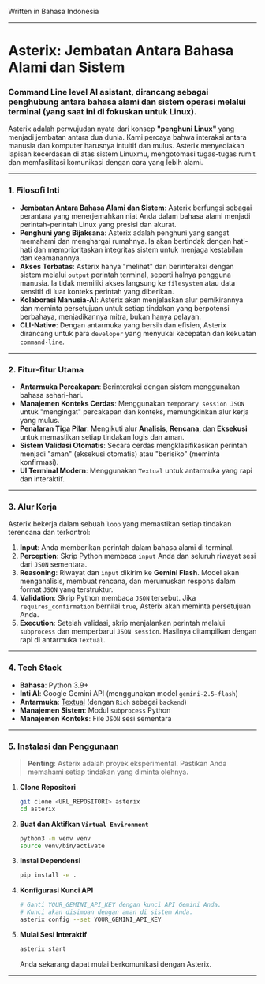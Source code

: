 Written in Bahasa Indonesia

---

# **Asterix: Jembatan Antara Bahasa Alami dan Sistem**

### **Command Line level AI asistant, dirancang sebagai penghubung antara bahasa alami dan sistem operasi melalui terminal (yang saat ini di fokuskan untuk Linux).**

Asterix adalah perwujudan nyata dari konsep **"penghuni Linux"** yang menjadi jembatan antara dua dunia. Kami percaya bahwa interaksi antara manusia dan komputer harusnya intuitif dan mulus. Asterix menyediakan lapisan kecerdasan di atas sistem Linuxmu, mengotomasi tugas-tugas rumit dan memfasilitasi komunikasi dengan cara yang lebih alami.

-----

### **1. Filosofi Inti**

  * **Jembatan Antara Bahasa Alami dan Sistem**: Asterix berfungsi sebagai perantara yang menerjemahkan niat Anda dalam bahasa alami menjadi perintah-perintah Linux yang presisi dan akurat.
  * **Penghuni yang Bijaksana**: Asterix adalah penghuni yang sangat memahami dan menghargai rumahnya. Ia akan bertindak dengan hati-hati dan memprioritaskan integritas sistem untuk menjaga kestabilan dan keamanannya.
  * **Akses Terbatas**: Asterix hanya "melihat" dan berinteraksi dengan sistem melalui `output` perintah terminal, seperti halnya pengguna manusia. Ia tidak memiliki akses langsung ke `filesystem` atau data sensitif di luar konteks perintah yang diberikan.
  * **Kolaborasi Manusia-AI**: Asterix akan menjelaskan alur pemikirannya dan meminta persetujuan untuk setiap tindakan yang berpotensi berbahaya, menjadikannya mitra, bukan hanya pelayan.
  * **CLI-Native**: Dengan antarmuka yang bersih dan efisien, Asterix dirancang untuk para `developer` yang menyukai kecepatan dan kekuatan `command-line`.

-----

### **2. Fitur-fitur Utama**

  * **Antarmuka Percakapan**: Berinteraksi dengan sistem menggunakan bahasa sehari-hari.
  * **Manajemen Konteks Cerdas**: Menggunakan `temporary session JSON` untuk "mengingat" percakapan dan konteks, memungkinkan alur kerja yang mulus.
  * **Penalaran Tiga Pilar**: Mengikuti alur **Analisis**, **Rencana**, dan **Eksekusi** untuk memastikan setiap tindakan logis dan aman.
  * **Sistem Validasi Otomatis**: Secara cerdas mengklasifikasikan perintah menjadi "aman" (eksekusi otomatis) atau "berisiko" (meminta konfirmasi).
  * **UI Terminal Modern**: Menggunakan `Textual` untuk antarmuka yang rapi dan interaktif.

-----

### **3. Alur Kerja**

Asterix bekerja dalam sebuah `loop` yang memastikan setiap tindakan terencana dan terkontrol:

1.  **Input**: Anda memberikan perintah dalam bahasa alami di terminal.
2.  **Perception**: Skrip Python membaca `input` Anda dan seluruh riwayat sesi dari `JSON` sementara.
3.  **Reasoning**: Riwayat dan `input` dikirim ke **Gemini Flash**. Model akan menganalisis, membuat rencana, dan merumuskan respons dalam format `JSON` yang terstruktur.
4.  **Validation**: Skrip Python membaca `JSON` tersebut. Jika `requires_confirmation` bernilai `true`, Asterix akan meminta persetujuan Anda.
5.  **Execution**: Setelah validasi, skrip menjalankan perintah melalui `subprocess` dan memperbarui `JSON session`. Hasilnya ditampilkan dengan rapi di antarmuka `Textual`.

-----

### **4. Tech Stack**

[](https://www.python.org/)
[](https://ai.google.dev/)
[](https://textual.textualize.io/)
[](https://www.linux.org/)

  * **Bahasa**: Python 3.9+
  * **Inti AI**: Google Gemini API (menggunakan model `gemini-2.5-flash`)
  * **Antarmuka**: [Textual](https://textual.textualize.io/) (dengan `Rich` sebagai `backend`)
  * **Manajemen Sistem**: Modul `subprocess` Python
  * **Manajemen Konteks**: File `JSON` sesi sementara

-----

### **5. Instalasi dan Penggunaan**

> **Penting**: Asterix adalah proyek eksperimental. Pastikan Anda memahami setiap tindakan yang diminta olehnya.

1.  **Clone Repositori**

    ```bash
    git clone <URL_REPOSITORI> asterix
    cd asterix
    ```

2.  **Buat dan Aktifkan `Virtual Environment`**

    ```bash
    python3 -m venv venv
    source venv/bin/activate
    ```

3.  **Instal Dependensi**

    ```bash
    pip install -e .
    ```

4.  **Konfigurasi Kunci API**

    ```bash
    # Ganti YOUR_GEMINI_API_KEY dengan kunci API Gemini Anda.
    # Kunci akan disimpan dengan aman di sistem Anda.
    asterix config --set YOUR_GEMINI_API_KEY
    ```

5.  **Mulai Sesi Interaktif**

    ```bash
    asterix start
    ```

    Anda sekarang dapat mulai berkomunikasi dengan Asterix.

-----

